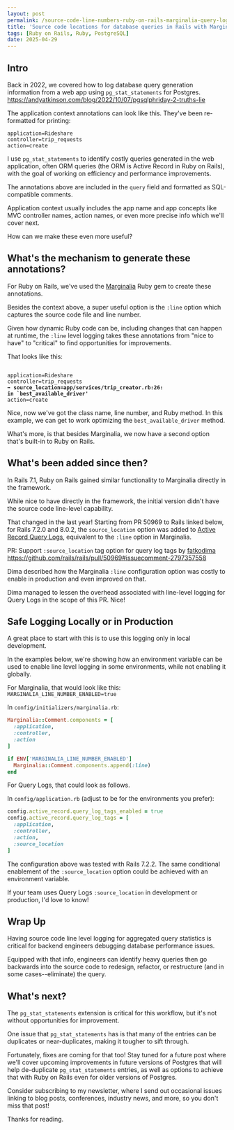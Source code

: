 ```yaml
---
layout: post
permalink: /source-code-line-numbers-ruby-on-rails-marginalia-query-logs
title: 'Source code locations for database queries in Rails with Marginalia and Query Logs'
tags: [Ruby on Rails, Ruby, PostgreSQL]
date: 2025-04-29
---
```


## Intro
Back in 2022, we covered how to log database query generation information from a web app using `pg_stat_statements` for Postgres.
<https://andyatkinson.com/blog/2022/10/07/pgsqlphriday-2-truths-lie>

The application context annotations can look like this. They've been re-formatted for printing:

```
application=Rideshare
controller=trip_requests
action=create
```

I use `pg_stat_statements` to identify costly queries generated in the web application, often ORM queries (the ORM is Active Record in Ruby on Rails), with the goal of working on efficiency and performance improvements.

The annotations above are included in the `query` field and formatted as SQL-compatible comments.

Application context usually includes the app name and app concepts like MVC controller names, action names, or even more precise info which we'll cover next.

How can we make these even more useful?

## What's the mechanism to generate these annotations?
For Ruby on Rails, we've used the [Marginalia](https://github.com/basecamp/marginalia) Ruby gem to create these annotations.

Besides the context above, a super useful option is the `:line` option which captures the source code file and line number.

Given how dynamic Ruby code can be, including changes that can happen at runtime, the `:line` level logging takes these annotations from "nice to have" to "critical" to find opportunities for improvements.

That looks like this:
<pre><code>
application=Rideshare
controller=trip_requests
➡️ <strong>source_location=app/services/trip_creator.rb:26:<br/>in `best_available_driver'</strong>
action=create
</code></pre>

Nice, now we've got the class name, line number, and Ruby method. In this example, we can get to work optimizing the `best_available_driver` method.

What's more, is that besides Marginalia, we now have a second option that's built-in to Ruby on Rails.

## What's been added since then?
In Rails 7.1, Ruby on Rails gained similar functionality to Marginalia directly in the framework.

While nice to have directly in the framework, the initial version didn't have the source code line-level capability.

That changed in the last year! Starting from PR 50969 to Rails linked below, for Rails 7.2.0 and 8.0.2, the `source_location` option was added to [Active Record Query Logs](https://api.rubyonrails.org/classes/ActiveRecord/QueryLogs.html), equivalent to the `:line` option in Marginalia.

PR: Support `:source_location` tag option for query log tags by [fatkodima](https://github.com/fatkodima)
<https://github.com/rails/rails/pull/50969#issuecomment-2797357558>

Dima described how the Marginalia `:line` configuration option was costly to enable in production and even improved on that.

Dima managed to lessen the overhead associated with line-level logging for Query Logs in the scope of this PR. Nice!

## Safe Logging Locally or in Production
A great place to start with this is to use this logging only in local development.

In the examples below, we're showing how an environment variable can be used to enable line level logging in some environments, while not enabling it globally.

For Marginalia, that would look like this:
`MARGINALIA_LINE_NUMBER_ENABLED=true`

In `config/initializers/marginalia.rb`:
```rb
Marginalia::Comment.components = [
  :application,
  :controller,
  :action
]

if ENV['MARGINALIA_LINE_NUMBER_ENABLED']
  Marginalia::Comment.components.append(:line)
end
```

For Query Logs, that could look as follows.

In `config/application.rb` (adjust to be for the environments you prefer):
```rb
config.active_record.query_log_tags_enabled = true
config.active_record.query_log_tags = [
  :application,
  :controller,
  :action,
  :source_location
]
```

The configuration above was tested with Rails 7.2.2. The same conditional enablement of the `:source_location` option could be achieved with an environment variable.

If your team uses Query Logs `:source_location` in development or production, I'd love to know!

## Wrap Up
Having source code line level logging for aggregated query statistics is critical for backend engineers debugging database performance issues.

Equipped with that info, engineers can identify heavy queries then go backwards into the source code to redesign, refactor, or restructure (and in some cases--eliminate) the query.

## What's next?
The `pg_stat_statements` extension is critical for this workflow, but it's not without opportunities for improvement.

One issue that `pg_stat_statements` has is that many of the entries can be duplicates or near-duplicates, making it tougher to sift through.

Fortunately, fixes are coming for that too! Stay tuned for a future post where we'll cover upcoming improvements in future versions of Postgres that will help de-duplicate `pg_stat_statements` entries, as well as options to achieve that with Ruby on Rails even for older versions of Postgres.

Consider subscribing to my newsletter, where I send out occasional issues linking to blog posts, conferences, industry news, and more, so you don't miss that post!

Thanks for reading.
